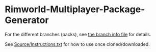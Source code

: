 # Rimworld-Multiplayer-Package-Generator

For the different branches (packs), see [the branch info file](BRANCHINFO.md) for details.

See [Source/Instructions.txt](Source/Instructions.txt) for how to use once cloned/downloaded.
